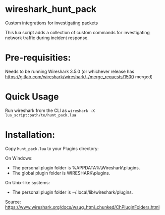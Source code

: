 # wireshark_hunt_pack
Custom integrations for investigating packets

This lua script adds a collection of custom commands for investigating network traffic during incident response.

# Pre-requisities:
Needs to be running Wireshark 3.5.0 (or whichever release has https://gitlab.com/wireshark/wireshark/-/merge_requests/1500 merged)

# Quick Usage
Run wireshark from the CLI as `wireshark -X lua_script:path/to/hunt_pack.lua`

# Installation:
Copy `hunt_pack.lua` to your Plugins directory:

On Windows:
* The personal plugin folder is %APPDATA%\Wireshark\plugins.
* The global plugin folder is WIRESHARK\plugins.

On Unix-like systems:
* The personal plugin folder is ~/.local/lib/wireshark/plugins.

Source: https://www.wireshark.org/docs/wsug_html_chunked/ChPluginFolders.html
